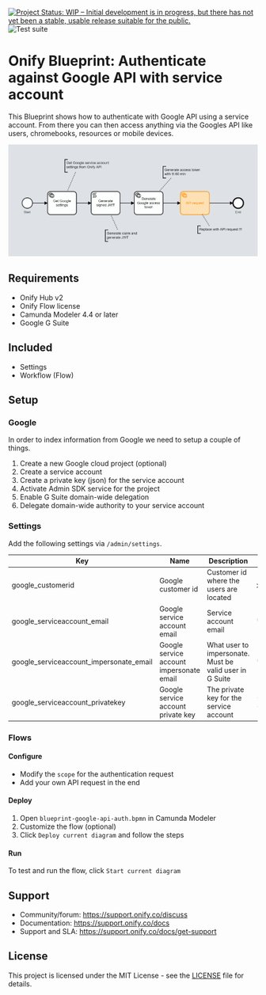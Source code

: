 [![Project Status: WIP – Initial development is in progress, but there has not yet been a stable, usable release suitable for the public.](https://www.repostatus.org/badges/latest/wip.svg)](https://www.repostatus.org/#wip)
![Test suite](https://github.com/onify/blueprint-google-api-auth/workflows/Test%20suite/badge.svg)

# Onify Blueprint: Authenticate against Google API with service account

This Blueprint shows how to authenticate with Google API using a service account. From there you can then access anything via the Googles API like users, chromebooks, resources or mobile devices.

![alt text](flow.png "Flow")

## Requirements

* Onify Hub v2
* Onify Flow license
* Camunda Modeler 4.4 or later 
* Google G Suite

## Included

* Settings
* Workflow (Flow)

## Setup

### Google

In order to index information from Google we need to setup a couple of things.

1. Create a new Google cloud project (optional)
2. Create a service account
3. Create a private key (json) for the service account
4. Activate Admin SDK service for the project
5. Enable G Suite domain-wide delegation
6. Delegate domain-wide authority to your service account

### Settings

Add the following settings via `/admin/settings`.

|Key|Name|Description|Value|Type|Tag|Role|
|---|----|-----------|-----|----|---|----|
|google_customerid|Google customer id|Customer id where the users are located|xxxxxxx|string|google|admin|
|google_serviceaccount_email|Google service account email|Service account email|*.iam.gserviceaccount.com|string|google|admin|
|google_serviceaccount_impersonate_email|Google service account impersonate email|What user to impersonate. Must be valid user in G Suite|*@onify.co|string|google|admin|
|google_serviceaccount_privatekey|Google service account private key|The private key for the service account|----BEGIN PRIVATE KEY-----***|string|google|admin|

### Flows

#### Configure

* Modify the `scope` for the authentication request
* Add your own API request in the end

#### Deploy

1. Open `blueprint-google-api-auth.bpmn` in Camunda Modeler
2. Customize the flow (optional)
3. Click `Deploy current diagram` and follow the steps

#### Run 

To test and run the flow, click `Start current diagram`

## Support

* Community/forum: https://support.onify.co/discuss
* Documentation: https://support.onify.co/docs
* Support and SLA: https://support.onify.co/docs/get-support

## License

This project is licensed under the MIT License - see the [LICENSE](LICENSE) file for details.